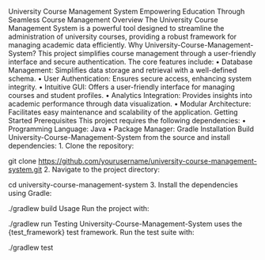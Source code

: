 University Course Management System
Empowering Education Through Seamless Course Management
Overview
The University Course Management System is a powerful tool designed to streamline the administration of university courses, providing a robust framework for managing academic data efficiently.
Why University-Course-Management-System?
This project simplifies course management through a user-friendly interface and secure authentication. The core features include:
    • Database Management: Simplifies data storage and retrieval with a well-defined schema.
    • User Authentication: Ensures secure access, enhancing system integrity.
    • Intuitive GUI: Offers a user-friendly interface for managing courses and student profiles.
    • Analytics Integration: Provides insights into academic performance through data visualization.
    • Modular Architecture: Facilitates easy maintenance and scalability of the application.
Getting Started
Prerequisites
This project requires the following dependencies:
    • Programming Language: Java
    • Package Manager: Gradle
Installation
Build University-Course-Management-System from the source and install dependencies:
    1. Clone the repository:

   git clone https://github.com/yourusername/university-course-management-system.git
    2. Navigate to the project directory:

   cd university-course-management-system
    3. Install the dependencies using Gradle:

   ./gradlew build
Usage
Run the project with:

   ./gradlew run
Testing
University-Course-Management-System uses the {test_framework} test framework. Run the test suite with:

   ./gradlew test
